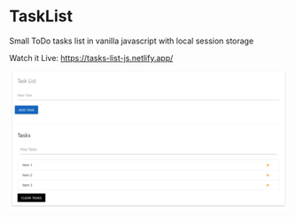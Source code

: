 # TaskList
Small ToDo tasks list in vanilla javascript with local session storage

Watch it Live: https://tasks-list-js.netlify.app/ 

<img src="task.png" width ="650">
